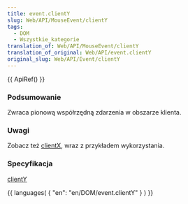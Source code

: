 ```yaml
---
title: event.clientY
slug: Web/API/MouseEvent/clientY
tags:
  - DOM
  - Wszystkie_kategorie
translation_of: Web/API/MouseEvent/clientY
translation_of_original: Web/API/event.clientY
original_slug: Web/API/Event/clientY
---
```

{{ ApiRef() }}

### Podsumowanie

Zwraca pionową współrzędną zdarzenia w obszarze klienta.

### Uwagi

Zobacz też [clientX](pl/DOM/event.clientX), wraz z przykładem wykorzystania.

### Specyfikacja

[clientY](http://www.w3.org/TR/2000/REC-DOM-Level-2-Events-20001113/events.html#Events-MouseEvent-clientY)

{{ languages( { "en": "en/DOM/event.clientY" } ) }}
